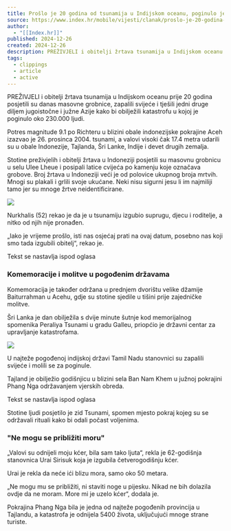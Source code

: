 ```yaml
---
title: Prošlo je 20 godina od tsunamija u Indijskom oceanu, poginulo je 230.000 ljudi
source: https://www.index.hr/mobile/vijesti/clanak/proslo-je-20-godina-od-tsunamija-u-indijskom-oceanu-poginulo-je-230000-ljudi/2627629.aspx?index_ref=naslovnica_najnovije_m
author:
  - "[[Index.hr]]"
published: 2024-12-26
created: 2024-12-26
description: PREŽIVJELI i obitelji žrtava tsunamija u Indijskom oceanu prije 20 godina posjetili su danas masovne grobnice, zapalili svijeće i tješili jedni druge diljem jugoistočne i južne Azije kako bi obilježili katastrofu u kojoj je poginulo oko 230.000 ljudi.
tags:
  - clippings
  - article
  - active
---
```

PREŽIVJELI i obitelji žrtava tsunamija u Indijskom oceanu prije 20 godina posjetili su danas masovne grobnice, zapalili svijeće i tješili jedni druge diljem jugoistočne i južne Azije kako bi obilježili katastrofu u kojoj je poginulo oko 230.000 ljudi.

Potres magnitude 9.1 po Richteru u blizini obale indonezijske pokrajine Aceh izazvao je 26. prosinca 2004. tsunami, a valovi visoki čak 17.4 metra udarili su u obale Indonezije, Tajlanda, Šri Lanke, Indije i devet drugih zemalja.

Stotine preživjelih i obitelji žrtava u Indoneziji posjetili su masovnu grobnicu u selu Ulee Lheue i posipali latice cvijeća po kamenju koje označava grobove. Broj žrtava u Indoneziji veći je od polovice ukupnog broja mrtvih. Mnogi su plakali i grlili svoje ukućane. Neki nisu sigurni jesu li im najmiliji tamo jer su mnoge žrtve neidentificirane.

![](https://ip.index.hr/remote/bucket.index.hr/b/index/b5b1220c-5dc4-4f04-8291-361fc05f2071.jpg?width=500)

Nurkhalis (52) rekao je da je u tsunamiju izgubio suprugu, djecu i roditelje, a nitko od njih nije pronađen.

„Iako je vrijeme prošlo, isti nas osjećaj prati na ovaj datum, posebno nas koji smo tada izgubili obitelj“, rekao je.

Tekst se nastavlja ispod oglasa

### Komemoracije i molitve u pogođenim državama

Komemoracija je također održana u prednjem dvorištu velike džamije Baiturrahman u Acehu, gdje su stotine sjedile u tišini prije zajedničke molitve.

Šri Lanka je dan obilježila s dvije minute šutnje kod memorijalnog spomenika Peraliya Tsunami u gradu Galleu, priopćio je državni centar za upravljanje katastrofama.

![](https://ip.index.hr/remote/bucket.index.hr/b/index/89ccb496-047a-40bf-b1f7-ae2465d33f7a.jpg?width=500)

U najteže pogođenoj indijskoj državi Tamil Nadu stanovnici su zapalili svijeće i molili se za poginule.

Tajland je obilježio godišnjicu u blizini sela Ban Nam Khem u južnoj pokrajini Phang Nga održavanjem vjerskih obreda.

Tekst se nastavlja ispod oglasa

Stotine ljudi posjetilo je zid Tsunami, spomen mjesto pokraj kojeg su se održavali rituali kako bi odali počast voljenima.

### "Ne mogu se približiti moru"

„Valovi su odnijeli moju kćer, bila sam tako ljuta“, rekla je 62-godišnja stanovnica Urai Sirisuk koja je izgubila četverogodišnju kćer.

Urai je rekla da neće ići blizu mora, samo oko 50 metara.

„Ne mogu mu se približiti, ni staviti noge u pijesku. Nikad ne bih dolazila ovdje da ne moram. More mi je uzelo kćer“, dodala je.

Pokrajina Phang Nga bila je jedna od najteže pogođenih provincija u Tajlandu, a katastrofa je odnijela 5400 života, uključujući mnoge strane turiste.
